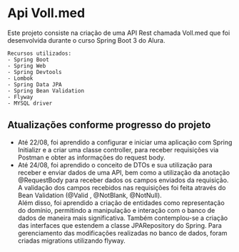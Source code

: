# Api Voll.med
Este projeto consiste na criação de uma API Rest chamada Voll.med que foi desenvolvida durante o curso Spring Boot 3 do Alura.
```
Recursos utilizados:
- Spring Boot
- Spring Web
- Spring Devtools
- Lombok
- Spring Data JPA
- Spring Bean Validation 
- Flyway
- MYSQL driver
```
## Atualizações conforme progresso do projeto
- Até 22/08, foi aprendido a configurar e iniciar uma aplicação com Spring Initializr e a criar uma classe controller, para receber requisições via Postman e obter as informações do request body. <br>
- Até 24/08, foi aprendido o conceito de DTOs e sua utilização para receber e enviar dados de uma API, bem como a utilização da anotação @RequestBody para receber dados os campos enviados da requisição. A validação dos campos recebidos nas requisições foi feita através do Bean Validation (@Valid , @NotBlank, @NotNull).<br>Além disso, foi aprendido a criação de entidades como representação do domínio, permitindo a manipulação e interação com o banco de dados de maneira mais significativa. Também contemplou-se a criação das interfaces que estendem a classe JPARepository do Spring. Para gerenciamento das modificações realizadas no banco de dados, foram criadas migrations utilizando flyway.
